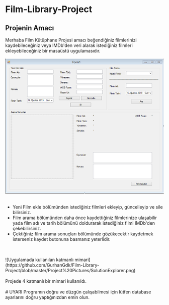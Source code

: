 # Film-Library-Project
## Projenin Amacı

Merhaba Film Kütüphane Projesi amacı beğendiğiniz filmlerinizi kaydebileceğiniz veya IMDb'den veri alarak istediğiniz filmleri ekleyebileceğiniz bir masaüstü uygulamasıdır. <br/><br/>
![Uygulamanın ana form resmi](https://github.com/GurhanGdk/Film-Library-Project/blob/master/Project%20Pictures/Form1.png)
<br/><br/>
<ul>
  <li>Yeni Film ekle bölümünden istediğiniz filmleri ekleyip, güncelleyip ve sile bilirsiniz.</li>
  <li>Film arama bölümünden daha önce kaydettiğiniz filmlerinize ulaşabilir yada film adı ve tarih bölümünü doldurarak istediğiniz filmi IMDb'den çekebilirsiniz.</li>
  <li>Çektiğiniz film arama sonuçları bölümünde gözükecektir kaydetmek isterseniz kaydet butonuna basmanız yeterlidir.</li>
</ul>
<br/><br/>
![Uygulamada kullanılan katmanlı mimari](https://github.com/GurhanGdk/Film-Library-Project/blob/master/Project%20Pictures/SolutionExplorer.png)
<br/><br/>
Projede 4 katmanlı bir mimari kullanıldı.
<br/><br/>
# UYARI
Programın doğru ve düzgün çalışabilmesi için lütfen database ayarlarını doğru yaptığınızdan emin olun.
